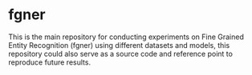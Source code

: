 # fgner
This is the main repository for conducting experiments on Fine Grained Entity Recognition (fgner) using different datasets and models, this repository could also serve as a source code and reference point to reproduce future results.
